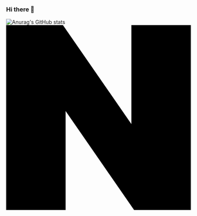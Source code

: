 ### Hi there 👋

<!--
**Ea-st-ring/Ea-st-ring** is a ✨ _special_ ✨ repository because its `README.md` (this file) appears on your GitHub profile.

Here are some ideas to get you started:

- 🔭 I’m currently working on ...
- 🌱 I’m currently learning ...
- 👯 I’m looking to collaborate on ...
- 🤔 I’m looking for help with ...
- 💬 Ask me about ...
- 📫 How to reach me: ...
- 😄 Pronouns: ...
- ⚡ Fun fact: ...
-->
![Anurag's GitHub stats](https://github-readme-stats.vercel.app/api?username=Ea-st-ring&show_icons=true&theme=github_dark)
<a href="https://blog.naver.com/dpwk37" target="_blank"><svg role="img" viewBox="0 0 24 24" xmlns="http://www.w3.org/2000/svg"><path d="M16.273 12.845 7.376 0H0v24h7.726V11.156L16.624 24H24V0h-7.727v12.845Z"/></svg></a>